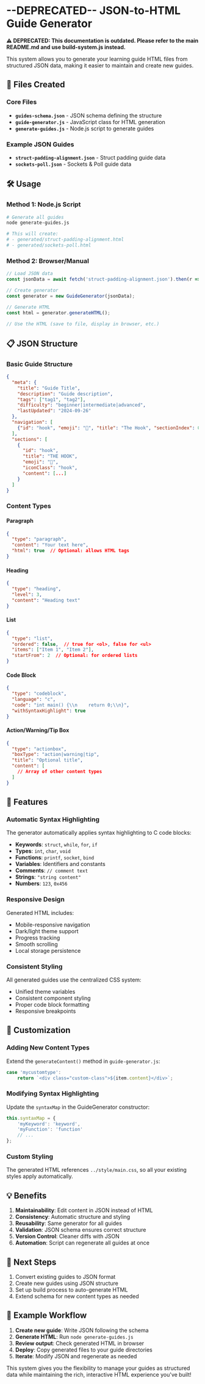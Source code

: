 # --DEPRECATED-- JSON-to-HTML Guide Generator

**⚠️ DEPRECATED: This documentation is outdated. Please refer to the main README.md and use build-system.js instead.**

This system allows you to generate your learning guide HTML files from structured JSON data, making it easier to maintain and create new guides.

## 📁 Files Created

### Core Files
- **`guides-schema.json`** - JSON schema defining the structure
- **`guide-generator.js`** - JavaScript class for HTML generation
- **`generate-guides.js`** - Node.js script to generate guides

### Example JSON Guides
- **`struct-padding-alignment.json`** - Struct padding guide data
- **`sockets-poll.json`** - Sockets & Poll guide data

## 🛠️ Usage

### Method 1: Node.js Script
```bash
# Generate all guides
node generate-guides.js

# This will create:
# - generated/struct-padding-alignment.html
# - generated/sockets-poll.html
```

### Method 2: Browser/Manual
```javascript
// Load JSON data
const jsonData = await fetch('struct-padding-alignment.json').then(r => r.json());

// Create generator
const generator = new GuideGenerator(jsonData);

// Generate HTML
const html = generator.generateHTML();

// Use the HTML (save to file, display in browser, etc.)
```

## 📋 JSON Structure

### Basic Guide Structure
```json
{
  "meta": {
    "title": "Guide Title",
    "description": "Guide description",
    "tags": ["tag1", "tag2"],
    "difficulty": "beginner|intermediate|advanced",
    "lastUpdated": "2024-09-26"
  },
  "navigation": [
    {"id": "hook", "emoji": "🎯", "title": "The Hook", "sectionIndex": 0}
  ],
  "sections": [
    {
      "id": "hook",
      "title": "THE HOOK", 
      "emoji": "🎯",
      "iconClass": "hook",
      "content": [...]
    }
  ]
}
```

### Content Types

#### Paragraph
```json
{
  "type": "paragraph",
  "content": "Your text here",
  "html": true  // Optional: allows HTML tags
}
```

#### Heading
```json
{
  "type": "heading",
  "level": 3,
  "content": "Heading text"
}
```

#### List
```json
{
  "type": "list",
  "ordered": false,  // true for <ol>, false for <ul>
  "items": ["Item 1", "Item 2"],
  "startFrom": 2  // Optional: for ordered lists
}
```

#### Code Block
```json
{
  "type": "codeblock",
  "language": "c",
  "code": "int main() {\\n    return 0;\\n}",
  "withSyntaxHighlight": true
}
```

#### Action/Warning/Tip Box
```json
{
  "type": "actionbox",
  "boxType": "action|warning|tip",
  "title": "Optional title",
  "content": [
    // Array of other content types
  ]
}
```

## 🎨 Features

### Automatic Syntax Highlighting
The generator automatically applies syntax highlighting to C code blocks:
- **Keywords**: `struct`, `while`, `for`, `if`
- **Types**: `int`, `char`, `void`
- **Functions**: `printf`, `socket`, `bind`
- **Variables**: Identifiers and constants
- **Comments**: `// comment text`
- **Strings**: `"string content"`
- **Numbers**: `123`, `0x456`

### Responsive Design
Generated HTML includes:
- Mobile-responsive navigation
- Dark/light theme support
- Progress tracking
- Smooth scrolling
- Local storage persistence

### Consistent Styling
All generated guides use the centralized CSS system:
- Unified theme variables
- Consistent component styling
- Proper code block formatting
- Responsive breakpoints

## 🔧 Customization

### Adding New Content Types
Extend the `generateContent()` method in `guide-generator.js`:

```javascript
case 'mycustomtype':
    return `<div class="custom-class">${item.content}</div>`;
```

### Modifying Syntax Highlighting
Update the `syntaxMap` in the GuideGenerator constructor:

```javascript
this.syntaxMap = {
    'myKeyword': 'keyword',
    'myFunction': 'function'
    // ...
};
```

### Custom Styling
The generated HTML references `../style/main.css`, so all your existing styles apply automatically.

## 💡 Benefits

1. **Maintainability**: Edit content in JSON instead of HTML
2. **Consistency**: Automatic structure and styling
3. **Reusability**: Same generator for all guides
4. **Validation**: JSON schema ensures correct structure
5. **Version Control**: Cleaner diffs with JSON
6. **Automation**: Script can regenerate all guides at once

## 🚀 Next Steps

1. Convert existing guides to JSON format
2. Create new guides using JSON structure
3. Set up build process to auto-generate HTML
4. Extend schema for new content types as needed

## 📝 Example Workflow

1. **Create new guide**: Write JSON following the schema
2. **Generate HTML**: Run `node generate-guides.js`
3. **Review output**: Check generated HTML in browser
4. **Deploy**: Copy generated files to your guide directories
5. **Iterate**: Modify JSON and regenerate as needed

This system gives you the flexibility to manage your guides as structured data while maintaining the rich, interactive HTML experience you've built!